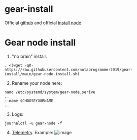 # gear-install

Official [github](https://github.com/gear-tech) and official [install node](https://wiki.gear-tech.io/node/setting-up)

# Gear node install

   1. "no brain" install:
   
    . <(wget -qO- https://raw.githubusercontent.com/notaprogrammer2019/gear-install/main/gear-node-install.sh)
    
   2. Rename your node here:
   
    nano /etc/systemd/system/gear-node.serive
    ..
    --name $CHOOSEYOURNAME 
    ..     
   3. Logs: 
   
    journalctl -u gear-node -f
    
   4. [Telemetry](https://telemetry.gear-tech.io/). Example: 
![image](https://user-images.githubusercontent.com/47750617/158787589-be2b293a-4b14-4187-9194-6ce54af6725d.png)
